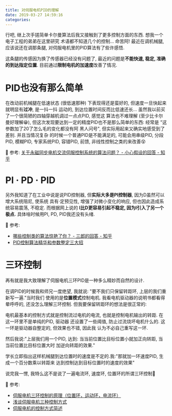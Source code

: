 ```yaml
---
title: 对伺服电机PID的理解
date: 2019-03-27 14:59:16
categories:
---
```


行吧, 继上次手搓简单卡尔曼算法后我又接触到了更多控制方面的东西. 想我一个电子工程的弟弟在这里研究
术语都不知道几个的控制... 命苦阿!
最近在调机械腿, 应该说还在调那条腿, 对伺服电机里的PID算法有了些许感悟.

这条腿的传感因为换了传感器已经没有问题了, 最近的问题是**不能快速, 稳定, 准确的到达指定位置**.
目前通过**限制电机的加速度**改善了情况.

# PID也没有那么简单

在改动前机械腿在低速状态 (很低速那种) 下表现得还是蛮好的, 但速度一旦快起来就明显有**过冲**, 是一抖一抖
运动的, 到达位置时间反而比低速还长... 虽然我以前买了一个很简陋的四轴穿越机调过一点点PID, 感觉这
算法也不难理解 (至少比卡尔曼好理解😁), 但这次发现要达到一定的精度PID也不是那么简单的东西: 经常是
 "这参数加了20了怎么毛的变化都没有阿 黑人问号", 但实际用起来又确实地感受到了差别. 并且当情况复杂
 的时候一个普通PID是不能满足的, 可能会用串级PID, 分段PID, 模糊PID, 专家系统PID, 容错PID,
 前馈, 非线性控制之类的来改善😵

🔗 参考: [关于永磁同步电机交流伺服控制系统的算法问题？ - 小心假设的回答 - 知乎](https://www.zhihu.com/question/22603676/answer/28847509)

# PI · PD · PID

另外我知道了在工业中说是说PID控制器, 但**实际大多是PI控制器**, 因为D虽然可以增大系统阻尼, 使系统
具有·定预见性, 增强了对微小变化的响应, 但也因此造成系统容易震荡, 不稳定. 而根据网上说的
**I比D更容易引起不稳定, 因为I引入了另一个极点.** 具体啥时候用PI, PD, PID我还没有头绪.

🔗 参考:
- [哪些控制类的算法惊艳了你？ - 三郎的回答 - 知乎](https://www.zhihu.com/question/26944678/answer/44687208)
- [PID控制算法精华和参数整定三大招](http://www.sohu.com/a/155185294_464086)

# 三环控制

再有就是我大致理解了伺服电机三环PID是一种多么精妙而自然的设计.

在调PID的时候我和师兄一度绝望, 我就说: "要不我们只保留转距环, 上层的我们重新写一遍."当时我们
使用的是**位置模式**控制电机. 我看电机驱动器的说明书都看得晕呼呼的, 还没怎么理解三环控制.
但我要保留转距环的想法是很正常的:

电机最基本的控制方式就是控制流过电机的电流, 也就是控制电机输出的转距. 在这一环里不是单纯的PID,
驱动器 还设置了一些阈值, 防止过流烧坏电机什么的. 这一环是驱动器自整定的, 但效果也不错, 因此我
认为不必自己重写这一环.

然后我说:"上层我们用一个PID, 达到: 当当前位置比目标位置小就加正向转距, 当当前位置比目标位置大时
加逆向转距的效果."

学长立即指出这样机械腿到达位置时的速度是不定的.我:"那就加一环速度PID, 生成一个百分数乘以转距来
达到控制达到目标位置时的速度的效果"

说完我一愣, 我特么这不是说了一遍电流环, 速度环, 位置环的所谓三环控制🐴

🔗 参考:

- [伺服电机三环控制的原理（位置环，运动环，电流环）](http://www.voidcn.com/article/p-hxjakzgh-pw.html)
- [浅谈伺服电机三种控制方式](https://blog.csdn.net/Andy20081251/article/details/79457911)
- [伺服电机的控制方式简述](https://zhuanlan.zhihu.com/p/21311021)